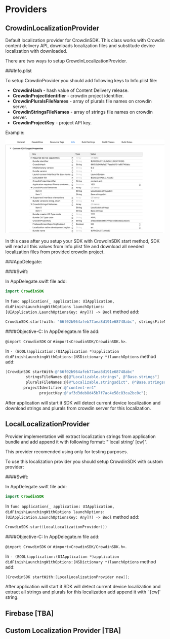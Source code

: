 # Providers

## CrowdinLocalizationProvider

Default localization provider for CrowdinSDK. This class works with Crowdin content delivery API, downloads localization files and substitude device localization with downloaded.

There are two ways to setup CrowdinLocalizationProvider. 

###Info.plist

To setup CrowdinProvider you should add following keys to Info.plist file:

- **CrowdinHash** - hash value of Content Delivery release.
- **CrowdinProjectIdentifier** - crowdin project identifier.
- **CrowdinPluralsFileNames** - array of plurals file names on crowdin server.
- **CrowdinStringsFileNames** - array of strings file names on crowdin server.
- **CrowdinProjectKey** - project API key.

Example:

<img src='./Providers/Infoplist.png' width="600"/>

In this case after you setup your SDK with CrowdinSDK start method, SDK will read all this values from Info.plist file and download all needed localization files from provided crowdin project.


###AppDelegate:

####Swift:

In AppDelegate.swift file add:

```swift
import CrowdinSDK
```

In ```func application(_ application: UIApplication, didFinishLaunchingWithOptions launchOptions: [UIApplication.LaunchOptionsKey: Any]?) -> Bool``` method add: 

```swift
CrowdinSDK.start(with: "66f02b964afeb77aea8d191e68748abc", stringsFileNames: ["Localizable.strings", "Base.strings"], pluralsFileNames: ["Localizable.stringsdict", "Base.stringsdict"], projectIdentifier: "content-er4", projectKey: "af3d3deb8d45b7f7ac4e58c83ca2bc0c")
```

####Objective-C:
In AppDelegate.m file add:

```@import CrowdinSDK``` or ```#import<CrowdinSDK/CrowdinSDK.h>```.


In ```- (BOOL)application:(UIApplication *)application didFinishLaunchingWithOptions:(NSDictionary *)launchOptions``` method add: 

```objective-c
[CrowdinSDK startWith:@"66f02b964afeb77aea8d191e68748abc"
         stringsFileNames:@[@"Localizable.strings", @"Base.strings"]
         pluralsFileNames:@[@"Localizable.stringsdict", @"Base.stringsdict"]
        projectIdentifier:@"content-er4"
               projectKey:@"af3d3deb8d45b7f7ac4e58c83ca2bc0c"];
```

After application will start it SDK will detect current device localization and download strings and plurals from crowdin server for this localization. 

## LocalLocalizationProvider

Provider implementation will extract localization strings from application bundle and add append it with following format: "'local string' [cw]". 

This provider recomended using only for testing purposes. 

To use this localization provider you should setup CrowdinSDK with custom provider:

####Swift:

In AppDelegate.swift file add:

```swift
import CrowdinSDK
```

In ```func application(_ application: UIApplication, didFinishLaunchingWithOptions launchOptions: [UIApplication.LaunchOptionsKey: Any]?) -> Bool``` method add: 

```swift
CrowdinSDK.start(LocalLocalizationProvider())
```

####Objective-C:
In AppDelegate.m file add:

```@import CrowdinSDK``` or ```#import<CrowdinSDK/CrowdinSDK.h>```.


In ```- (BOOL)application:(UIApplication *)application didFinishLaunchingWithOptions:(NSDictionary *)launchOptions``` method add: 

```objective-c
[CrowdinSDK startWith:[LocalLocalizationProvider new]];
```

After application will start it SDK will detect current device localization and extract all strings and plurals for this localization add append it with ' [cw]' string. 

## Firebase [TBA]



## Custom Localization Provider [TBA]